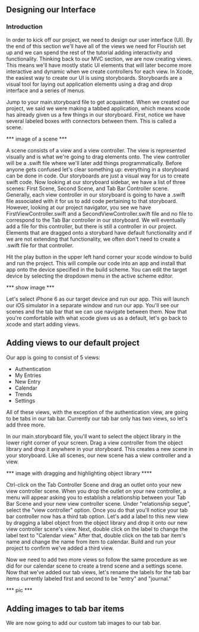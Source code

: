## Designing our Interface

### Introduction

In order to kick off our project, we need to design our user interface (UI). By the 
end of this section we'll have all of the views we need for Flourish set up and 
we can spend the rest of the tutorial adding interactivity and functionality. 
Thinking back to our MVC section, we are now creating views. This means we'll have
mostly static UI elements that will later become more interactive and dynamic
when we create controllers for each view. In Xcode, the easiest way to create 
our UI is using storyboards. Storyboards are a visual tool for laying out 
application elements using a drag and drop interface and a series of menus. 

Jump to your main.storyboard file to get acquainted. When we created our project, 
we said we were making a tabbed application, which means xcode has already given 
us a few things in our storyboard. First, notice we have several labeled boxes
with connectors between them. This is called a scene. 

*** image of a scene ***

A scene consists of a view and a view controller. The view is represented visually
and is what we're going to drag elements onto. The view controller will be a
.swift file where we'll later add things programmatically. Before anyone gets 
confused let's clear something up: everything in a storyboard can be done
in code. Our storyboards are just a visual way for us to create swift code. Now
looking at our storyboard sidebar, we have a list of three scenes: First Scene, 
Second Scene, and Tab Bar Controller scene. Generally, each view controller in
our storyboard is going to have a .swift file associated with it for us to add
code pertaining to that storyboard. However, looking at our project navigator, 
you see we have FirstViewController.swift and a SecondViewController.swift file 
and no file to correspond to the Tab Bar controller in our storyboard. We will
eventually add a file for this controller, but there is still a controller in our
project. Elements that are dragged onto a storybard have default functionality
and if we are not extending that functionality, we often don't need to create a
.swift file for that controller. 


Hit the play button in the upper left hand corner your xcode window to build and 
run the project. This will compile our code into an app and install that app onto
the device specified in the build scheme. You can edit the target device by 
selecting the dropdown menu in the active scheme editor. 

*** show image ***

Let's select iPhone 6 as our target device and run our app. This will launch our 
iOS simulator in a separate window and run our app. You'll see  our scenes and 
the tab bar that we can use navigate between them. Now that you're comfortable 
with what xcode gives us as a default, let's go back to xcode and start adding 
views. 

## Adding views to our default project 

Our app is going to consist of 5 views: 
* Authentication
* My Entries
* New Entry 
* Calendar
* Trends
* Settings

All of these views, with the exception of the authentication view, are going to 
be tabs in our tab bar. Currently our tab bar only has two views, so let's add 
three more. 

In our main.storyboard file, you'll want to select the object library in the
lower right corner of your screen. Drag a view controller from the object library
and drop it anywhere in your storyboard. This creates a new scene in your 
storyboard. Like all scenes, our new scene has a view controller and a view. 

*** image with dragging and highlighting object library ****

Ctrl-click on the Tab Controller Scene and drag an outlet onto your new view 
controller scene. When you drop the outlet on your new controller, a menu will appear
asking you to establish a relationship between your Tab Bar Scene and your new
view controller scene. Under "relationship segue", select the "view controller"
option. Once you do that you'll notice your tab bar controller now has a third tab 
option. Let's add a label to this new view by dragging a label object from the
object library and drop it onto our new view controller scene's view. Next, double
click on the label to change the label text to "Calendar view." After that, double
click on the tab bar item's name and change the name from item to calendar. 
Build and run your project to confirm we've added a third view.  

Now we need to add two more views so follow the same procedure as we did for our
calendar scene to create a trend scene and a settings scene. Now that we've added
our tab views, let's rename the labels for the tab bar items currently labeled
first and second to be "entry" and "journal."

*** pic ***

## Adding images to tab bar items 

We are now going to add our custom tab images to our tab bar. 


